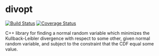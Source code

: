 # divopt

[![Build Status](https://travis-ci.org/njanetos/divopt.svg?branch=master)](https://travis-ci.org/njanetos/divopt)
[![Coverage Status](https://coveralls.io/repos/njanetos/divopt/badge.svg?branch=master&service=github)](https://coveralls.io/github/njanetos/divopt?branch=master)

C++ library for finding a normal random variable which minimizes the Kullback-Leibler divergence with respect to some other, given normal random variable, and subject to the constraint that the CDF equal some value.
